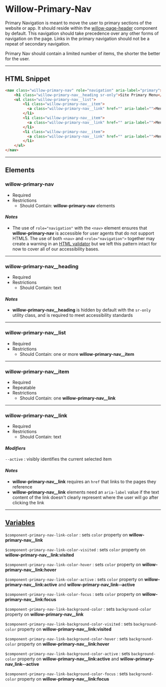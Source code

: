 # **Willow-Primary-Nav**

Primary Navigation is meant to move the user to primary sections of the website or app. It should reside within the [willow-page-header](../page-header) component by default. This navigation should take precedence over any other forms of navigation on the page. Links in the primary navigation should not be a repeat of secondary navigation.

Primary Nav should contain a limited number of items, the shorter the better for the user.

---

## HTML Snippet

```html
<nav class="willow-primary-nav" role="navigation" aria-label="primary">
    <h1 class="willow-primary-nav__heading sr-only">Site Primary Menu</h1>
    <ul class="willow-primary-nav__list">
        <li class="willow-primary-nav__item">
          <a class="willow-primary-nav__link" href="" aria-label="">Menu Item 1</a>
        </li>
        <li class="willow-primary-nav__item">
          <a class="willow-primary-nav__link" href="" aria-label="">Menu Item 2</a>
        </li>
        <li class="willow-primary-nav__item">
          <a class="willow-primary-nav__link" href="" aria-label="">Menu Item 3</a>
        </li>
    </ul>
</nav>
```

---

## Elements

### willow-primary-nav

- Required
- Restrictions
  - Should Contain: **willow-primary-nav** elements

#### _Notes_

- The use of `role="navigation"` with the `<nav>` element ensures that **willow-primary-nav** is accessible for user agents that do not support HTML5. The use of both `<nav>` and `<role="navigation">` together may create a warning in an [HTML validator](https://validator.w3.org/) but we left this pattern intact for now to cover all of our accessibility bases.

---

### willow-primary-nav__heading

- Required
- Restrictions
  - Should Contain: text

#### _Notes_

- **willow-primary-nav__heading** is hidden by default with the `sr-only` utility class, and is required to meet accessibility standards

---

### willow-primary-nav__list

- Required
- Restrictions
  - Should Contain: one or more **willow-primary-nav__item**

---

### willow-primary-nav__item

- Required
- Repeatable
- Restrictions
  - Should Contain: one **willow-primary-nav__link**

---

### willow-primary-nav__link

- Required
- Restrictions
  - Should Contain: text

#### _Modifiers_

`--active` : visibly identifies the current selected item

#### _Notes_

- **willow-primary-nav__link** requires an `href` that links to the pages they reference
- **willow-primary-nav__link** elements need an `aria-label` value if the text content of the link doesn't clearly represent where the user will go after clicking the link

---

## [Variables](./styles/_default-variables.scss)

`$component-primary-nav-link-color` : sets `color` property on **willow-primary-nav__link**

`$component-primary-nav-link-color-visited` : sets `color` property on **willow-primary-nav__link:visited**

`$component-primary-nav-link-color-hover` : sets `color` property on **willow-primary-nav__link:hover**

`$component-primary-nav-link-color-active` : sets `color` property on **willow-primary-nav__link:active** and **willow-primary-nav_link--active**

`$component-primary-nav-link-color-focus` : sets `color` property on **willow-primary-nav__link:focus**

`$component-primary-nav-link-background-color` : sets `background-color` property on **willow-primary-nav__link**

`$component-primary-nav-link-background-color-visited` : sets `background-color` property on **willow-primary-nav__link:visited**

`$component-primary-nav-link-background-color-hover` : sets `background-color` property on **willow-primary-nav__link:hover**

`$component-primary-nav-link-background-color-active` : sets `background-color` property on **willow-primary-nav__link:active** and **willow-primary-nav_link--active**

`$component-primary-nav-link-background-color-focus` : sets `background-color` property on **willow-primary-nav__link:focus**
